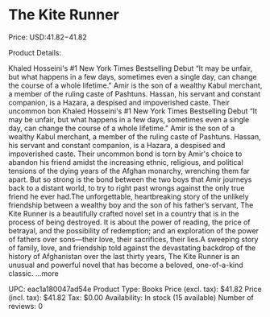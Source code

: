 # The Kite Runner

Price: USD:$41.82-$41.82

Product Details:

Khaled Hosseini's #1 New York Times Bestselling Debut “It may be unfair, but what happens in a few days, sometimes even a single day, can change the course of a whole lifetime." Amir is the son of a wealthy Kabul merchant, a member of the ruling caste of Pashtuns. Hassan, his servant and constant companion, is a Hazara, a despised and impoverished caste. Their uncommon bon Khaled Hosseini's #1 New York Times Bestselling Debut “It may be unfair, but what happens in a few days, sometimes even a single day, can change the course of a whole lifetime." Amir is the son of a wealthy Kabul merchant, a member of the ruling caste of Pashtuns. Hassan, his servant and constant companion, is a Hazara, a despised and impoverished caste. Their uncommon bond is torn by Amir's choice to abandon his friend amidst the increasing ethnic, religious, and political tensions of the dying years of the Afghan monarchy, wrenching them far apart. But so strong is the bond between the two boys that Amir journeys back to a distant world, to try to right past wrongs against the only true friend he ever had.The unforgettable, heartbreaking story of the unlikely friendship between a wealthy boy and the son of his father’s servant, The Kite Runner is a beautifully crafted novel set in a country that is in the process of being destroyed. It is about the power of reading, the price of betrayal, and the possibility of redemption; and an exploration of the power of fathers over sons—their love, their sacrifices, their lies.A sweeping story of family, love, and friendship told against the devastating backdrop of the history of Afghanistan over the last thirty years, The Kite Runner is an unusual and powerful novel that has become a beloved, one-of-a-kind classic. ...more

UPC: eac1a180047ad54e
Product Type: Books
Price (excl. tax): $41.82
Price (incl. tax): $41.82
Tax: $0.00
Availability: In stock (15 available)
Number of reviews: 0